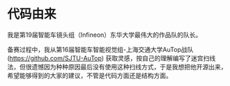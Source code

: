 # 代码由来
我是第19届智能车镜头组（Infineon）东华大学最伟大的作品队的队长。

备赛过程中，我从第16届智能车智能视觉组-上海交通大学AuTop战队 (https://github.com/SJTU-AuTop) 获取灵感，按自己的理解编写了迷宫扫线法，但很遗憾因为种种原因最后没有使用这种扫线方式，于是我想把他开源出来，希望能够得到的大家的建议，不管是代码方面还是结构方面。

